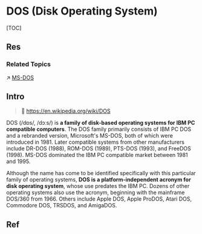 # DOS (Disk Operating System)

[TOC]



## Res
### Related Topics
↗ [MS-DOS](Microsoft%20Operating%20Systems/MS-DOS/MS-DOS.md)



## Intro
> 🔗 https://en.wikipedia.org/wiki/DOS

DOS (/dɒs/, /dɔːs/) is **a family of disk-based operating systems for IBM PC compatible computers**. The DOS family primarily consists of IBM PC DOS and a rebranded version, Microsoft's MS-DOS, both of which were introduced in 1981. Later compatible systems from other manufacturers include DR-DOS (1988), ROM-DOS (1989), PTS-DOS (1993), and FreeDOS (1998). MS-DOS dominated the IBM PC compatible market between 1981 and 1995.

Although the name has come to be identified specifically with this particular family of operating systems, **DOS is a platform-independent acronym for disk operating system**, whose use predates the IBM PC. Dozens of other operating systems also use the acronym, beginning with the mainframe DOS/360 from 1966. Others include Apple DOS, Apple ProDOS, Atari DOS, Commodore DOS, TRSDOS, and AmigaDOS.



## Ref

